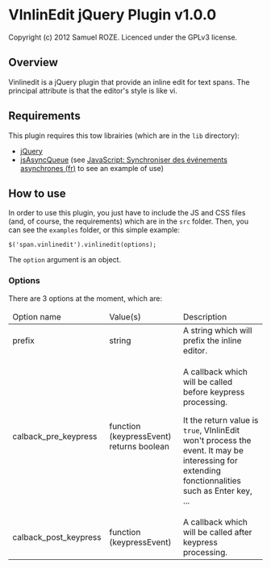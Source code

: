 VInlinEdit jQuery Plugin v1.0.0
===============================
Copyright (c) 2012 Samuel ROZE. Licenced under the GPLv3 license.

Overview
--------
Vinlinedit is a jQuery plugin that provide an inline edit for text spans. The
principal attribute is that the editor's style is like vi.

Requirements
------------
This plugin requires this tow librairies (which are in the `lib` directory):
- [jQuery](http://www.jquery.com)
- [jsAsyncQueue](https://github.com/hagino3000/jsAsyncQueue/) (see [JavaScript: Synchroniser des événements asynchrones (fr)](http://www.d-sites.com/2012/03/20/javascript-synchroniser-des-evenements-asynchrones/) to see an example of use)

How to use
----------
In order to use this plugin, you just have to include the JS and CSS files (and, of course, the requirements) which are in the `src` folder.
Then, you can see the `examples` folder, or this simple example:

	$('span.vinlinedit').vinlinedit(options);
	
The `option` argument is an object.

### Options
There are 3 options at the moment, which are:

<table>
	<thead>
		<tr>
			<td>Option name</td>
			<td>Value(s)</td>
			<td>Description</td>
		</tr>
	</thead>
	<tbody>
		<tr>
			<td>prefix</td>
			<td>string</td>
			<td>A string which will prefix the inline editor.</td>
		</tr>
		<tr>
			<td>calback_pre_keypress</td>
			<td>function (keypressEvent) returns boolean</td>
			<td>
				<p>A callback which will be called before keypress processing.</p>
				<p>It the return value is <code>true</code>, VInlinEdit won't process the event. It may be interessing for extending fonctionnalities such as Enter key, ...</p>
			</td>
		</tr>
		<tr>
			<td>calback_post_keypress</td>
			<td>function (keypressEvent)</td>
			<td>A callback which will be called after keypress processing.</td>
		</tr>
	</tbody>
</table>

